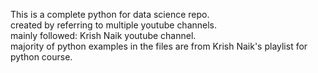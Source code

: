 This is a complete python for data science repo.  
created by referring to multiple youtube channels.  
mainly followed: Krish Naik youtube channel.  
majority of python examples in the files are from Krish Naik's playlist for python course.  
